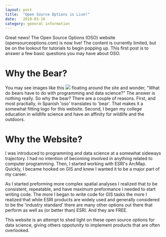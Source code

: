 ```yaml
---
layout: post
title:  "Open Source Options is Live!"
date:   2018-03-16
category: general information
---
```


Great news! The Open Source Options (OSO) website (opensourceoptions.com) is now live! The content is currently limited, but be on the lookout for tutorials to begin popping up. This first post is to answer a few basic questions you may have about OSO.

# Why the Bear?
You may see images like this <img class="in-text" src="{{ 'assets/img/bear_walking.svg' | relative_url }}"> floating around the site and wonder, "What do bears have to do with programming and data science?" The answer is nothing really. So why the bear? There are a couple of reasons. First, and most practially, in Spanish 'oso' translates to 'bear'. That makes it a somewhat fitting logo for this website. Second, I began my college education in wildlife science and have an affinity for wildlife and the outdoors.

# Why the Website?
I was introduced to programming and data science at a somewhat sideways trajectory. I had no intention of becoming involved in anything related to computer programming. Then, I started working with ESRI's ArcMap. Quickly, I became hooked on GIS and knew I wanted it to be a major part of my career. 

As I started preforming more complex spatial analyses I realized that to be consistent, repeatable, and have maximum preformance I needed to start writing code. The more I began to write code for GIS tasks the more I realized that while ESRI products are widely used and generally considered to be the 'industry standard' there are many other options out there that perform as well as (or better than) ESRI. And they are FREE.

This website is an attempt to shed light on these open source options for data science, giving others oppotunity to implement products that are often overlooked.